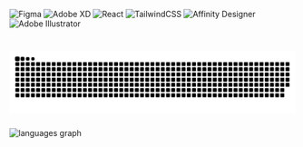 ![Figma](https://img.shields.io/badge/figma-%23F24E1E.svg?style=for-the-badge&logo=figma&logoColor=white) ![Adobe XD](https://img.shields.io/badge/Adobe%20XD-470137?style=for-the-badge&logo=Adobe%20XD&logoColor=#FF61F6) ![React](https://img.shields.io/badge/react-%2320232a.svg?style=for-the-badge&logo=react&logoColor=%2361DAFB) ![TailwindCSS](https://img.shields.io/badge/tailwindcss-%2338B2AC.svg?style=for-the-badge&logo=tailwind-css&logoColor=white) ![Affinity Designer](https://img.shields.io/badge/affinity%20desginer-%231B72BE.svg?style=for-the-badge&logo=affinity-designer&logoColor=white) ![Adobe Illustrator](https://img.shields.io/badge/adobe%20illustrator-%23FF9A00.svg?style=for-the-badge&logo=adobe%20illustrator&logoColor=white)

###

<br clear="both">

<picture>
  <source media="(prefers-color-scheme: dark)" srcset="https://raw.githubusercontent.com/Naoda7/Naoda7/output/github-snake-dark.svg" />
  <source media="(prefers-color-scheme: light)" srcset="https://raw.githubusercontent.com/Naoda7/Naoda7/output/github-snake.svg" />
  <img alt="github-snake" src="https://raw.githubusercontent.com/Naoda7/Naoda7/output/snake.svg" />
</picture>

###

<div align="left">
  <img src="https://github-readme-stats.vercel.app/api/top-langs?username=Naoda7&locale=en&hide_title=false&layout=compact&card_width=320&langs_count=5&theme=github_dark&hide_border=true&order=2" height="150" alt="languages graph"  />
</div>

###
